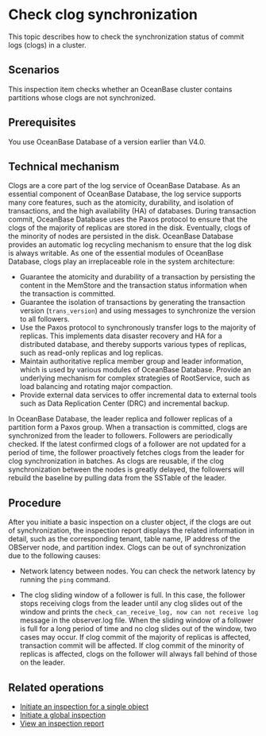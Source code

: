 # Check clog synchronization

This topic describes how to check the synchronization status of commit logs (clogs) in a cluster.

## Scenarios

This inspection item checks whether an OceanBase cluster contains partitions whose clogs are not synchronized.

## Prerequisites

You use OceanBase Database of a version earlier than V4.0.

## Technical mechanism

Clogs are a core part of the log service of OceanBase Database. As an essential component of OceanBase Database, the log service supports many core features, such as the atomicity, durability, and isolation of transactions, and the high availability (HA) of databases. During transaction commit, OceanBase Database uses the Paxos protocol to ensure that the clogs of the majority of replicas are stored in the disk. Eventually, clogs of the minority of nodes are persisted in the disk. OceanBase Database provides an automatic log recycling mechanism to ensure that the log disk is always writable. As one of the essential modules of OceanBase Database, clogs play an irreplaceable role in the system architecture:

* Guarantee the atomicity and durability of a transaction by persisting the content in the MemStore and the transaction status information when the transaction is committed.
* Guarantee the isolation of transactions by generating the transaction version (`trans_version`) and using messages to synchronize the version to all followers.
* Use the Paxos protocol to synchronously transfer logs to the majority of replicas. This implements data disaster recovery and HA for a distributed database, and thereby supports various types of replicas, such as read-only replicas and log replicas.
* Maintain authoritative replica member group and leader information, which is used by various modules of OceanBase Database. Provide an underlying mechanism for complex strategies of RootService, such as load balancing and rotating major compaction.
* Provide external data services to offer incremental data to external tools such as Data Replication Center (DRC) and incremental backup.

In OceanBase Database, the leader replica and follower replicas of a partition form a Paxos group. When a transaction is committed, clogs are synchronized from the leader to followers. Followers are periodically checked. If the latest confirmed clogs of a follower are not updated for a period of time, the follower proactively fetches clogs from the leader for clog synchronization in batches. As clogs are reusable, if the clog synchronization between the nodes is greatly delayed, the followers will rebuild the baseline by pulling data from the SSTable of the leader.

## Procedure

After you initiate a basic inspection on a cluster object, if the clogs are out of synchronization, the inspection report displays the related information in detail, such as the corresponding tenant, table name, IP address of the OBServer node, and partition index. Clogs can be out of synchronization due to the following causes:

* Network latency between nodes. You can check the network latency by running the `ping` command.

* The clog sliding window of a follower is full. In this case, the follower stops receiving clogs from the leader until any clog slides out of the window and prints the `check_can_receive_log, now can not receive log` message in the observer.log file. When the sliding window of a follower is full for a long period of time and no clog slides out of the window, two cases may occur. If clog commit of the majority of replicas is affected, transaction commit will be affected. If clog commit of the minority of replicas is affected, clogs on the follower will always fall behind of those on the leader.

## Related operations

* [Initiate an inspection for a single object](../1050.operation-and-maintenance-functions/300.use-the-inspection-feature/400.initate-a-inspection/100.initate-single-inspection.md)
* [Initiate a global inspection](../1050.operation-and-maintenance-functions/300.use-the-inspection-feature/400.initate-a-inspection/200.initiate-global-inspection.md)
* [View an inspection report](../1050.operation-and-maintenance-functions/300.use-the-inspection-feature/600.manage-inspection-report/100.view-inspection-report.md)

